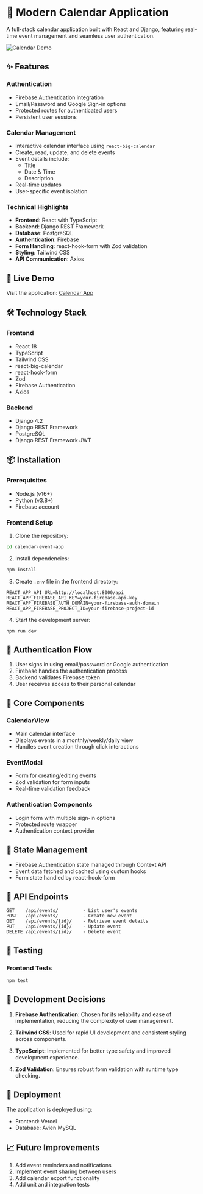 # 📅 Modern Calendar Application

A full-stack calendar application built with React and Django, featuring real-time event management and seamless user authentication.

![Calendar Demo](https://via.placeholder.com/800x400?text=Calendar+Demo)

## ✨ Features

### Authentication
- Firebase Authentication integration
- Email/Password and Google Sign-in options
- Protected routes for authenticated users
- Persistent user sessions

### Calendar Management
- Interactive calendar interface using `react-big-calendar`
- Create, read, update, and delete events
- Event details include:
  - Title
  - Date & Time
  - Description
- Real-time updates
- User-specific event isolation

### Technical Highlights
- **Frontend**: React with TypeScript
- **Backend**: Django REST Framework
- **Database**: PostgreSQL
- **Authentication**: Firebase
- **Form Handling**: react-hook-form with Zod validation
- **Styling**: Tailwind CSS
- **API Communication**: Axios

## 🚀 Live Demo

Visit the application: [Calendar App](https://your-deployed-app-url.com)

## 🛠️ Technology Stack

### Frontend
- React 18
- TypeScript
- Tailwind CSS
- react-big-calendar
- react-hook-form
- Zod
- Firebase Authentication
- Axios

### Backend
- Django 4.2
- Django REST Framework
- PostgreSQL
- Django REST Framework JWT

## 📦 Installation

### Prerequisites
- Node.js (v16+)
- Python (v3.8+)
- Firebase account

### Frontend Setup

1. Clone the repository:
```bash
cd calendar-event-app
```

2. Install dependencies:
```bash
npm install
```

3. Create `.env` file in the frontend directory:
```env
REACT_APP_API_URL=http://localhost:8000/api
REACT_APP_FIREBASE_API_KEY=your-firebase-api-key
REACT_APP_FIREBASE_AUTH_DOMAIN=your-firebase-auth-domain
REACT_APP_FIREBASE_PROJECT_ID=your-firebase-project-id
```

4. Start the development server:
```bash
npm run dev
```


## 🔐 Authentication Flow

1. User signs in using email/password or Google authentication
2. Firebase handles the authentication process
3. Backend validates Firebase token
4. User receives access to their personal calendar

## 📱 Core Components

### CalendarView
- Main calendar interface
- Displays events in a monthly/weekly/daily view
- Handles event creation through click interactions

### EventModal
- Form for creating/editing events
- Zod validation for form inputs
- Real-time validation feedback

### Authentication Components
- Login form with multiple sign-in options
- Protected route wrapper
- Authentication context provider

## 🔄 State Management

- Firebase Authentication state managed through Context API
- Event data fetched and cached using custom hooks
- Form state handled by react-hook-form

## 🚥 API Endpoints

```
GET    /api/events/         - List user's events
POST   /api/events/         - Create new event
GET    /api/events/{id}/    - Retrieve event details
PUT    /api/events/{id}/    - Update event
DELETE /api/events/{id}/    - Delete event
```

## 🧪 Testing

### Frontend Tests
```bash
npm test
```

## 📝 Development Decisions

1. **Firebase Authentication**: Chosen for its reliability and ease of implementation, reducing the complexity of user management.

2. **Tailwind CSS**: Used for rapid UI development and consistent styling across components.

3. **TypeScript**: Implemented for better type safety and improved development experience.

4. **Zod Validation**: Ensures robust form validation with runtime type checking.

## 🚀 Deployment

The application is deployed using:
- Frontend: Vercel
- Database: Avien MySQL

## 📈 Future Improvements

1. Add event reminders and notifications
2. Implement event sharing between users
3. Add calendar export functionality
4. Add unit and integration tests
